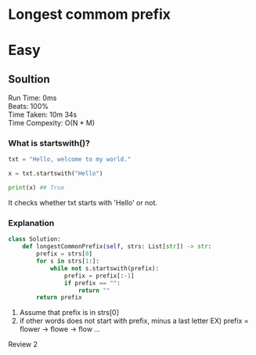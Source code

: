 
Longest commom prefix
=========
# Easy
## Soultion
Run Time: 0ms    
Beats: 100%    
Time Taken: 10m 34s    
Time Compexity: O(N * M)  

### What is startswith()?
```python
txt = "Hello, welcome to my world."

x = txt.startswith("Hello")

print(x) ## True
```
It checks whether txt starts with 'Hello' or not.  

### Explanation
```python
class Solution:
    def longestCommonPrefix(self, strs: List[str]) -> str:
        prefix = strs[0]
        for s in strs[1:]:
            while not s.startswith(prefix):
                prefix = prefix[:-1]
                if prefix == "":
                    return ""
        return prefix
```

1. Assume that prefix is in strs[0]   
2. if other words does not start with prefix, minus a last letter
EX) prefix = flower -> flowe -> flow ...

Review 2  


